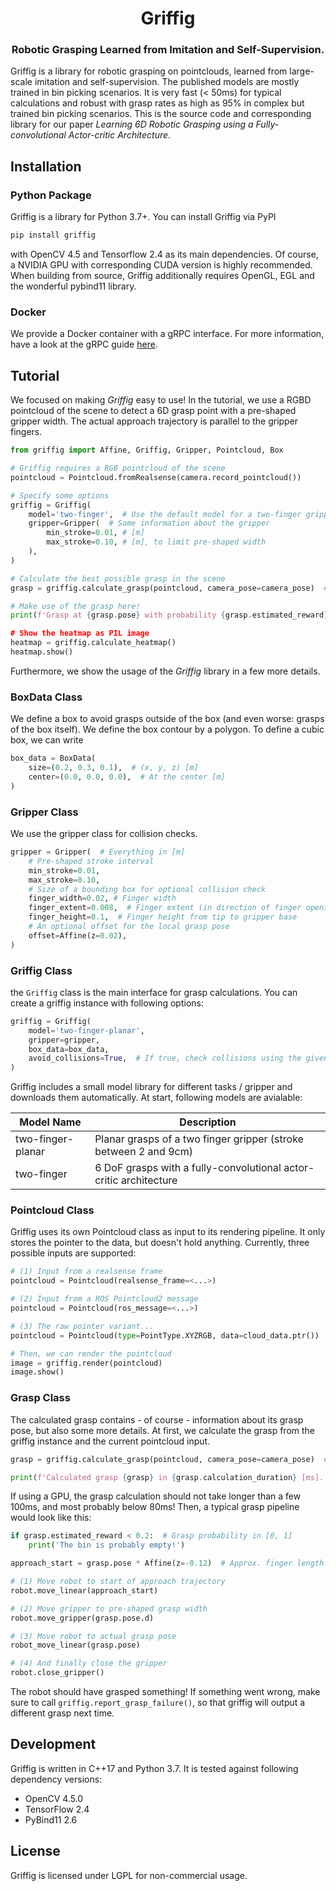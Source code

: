 <div align="center">
  <h1 align="center">Griffig</h1>
  <h3 align="center">
    Robotic Grasping Learned from Imitation and Self-Supervision.
  </h3>
</div>

Griffig is a library for robotic grasping on pointclouds, learned from large-scale imitation and self-supervision. The published models are mostly trained in bin picking scenarios. It is very fast (< 50ms) for typical calculations and robust with grasp rates as high as 95% in complex but trained bin picking scenarios. This is the source code and corresponding library for our paper *Learning 6D Robotic Grasping using a Fully-convolutional Actor-critic Architecture*.


## Installation

### Python Package

Griffig is a library for Python 3.7+. You can install Griffig via PyPI
```bash
pip install griffig
```
with OpenCV 4.5 and Tensorflow 2.4 as its main dependencies. Of course, a NVIDIA GPU with corresponding CUDA version is highly recommended. When building from source, Griffig additionally requires OpenGL, EGL and the wonderful pybind11 library.


### Docker

We provide a Docker container with a gRPC interface. For more information, have a look at the gRPC guide [here](griffig/interfaces/grpc/Readme.md).


## Tutorial

We focused on making *Griffig* easy to use! In the tutorial, we use a RGBD pointcloud of the scene to detect a 6D grasp point with a pre-shaped gripper width. The actual approach trajectory is parallel to the gripper fingers.

```python
from griffig import Affine, Griffig, Gripper, Pointcloud, Box

# Griffig requires a RGB pointcloud of the scene
pointcloud = Pointcloud.fromRealsense(camera.record_pointcloud())

# Specify some options
griffig = Griffig(
    model='two-finger',  # Use the default model for a two-finger gripper
    gripper=Gripper(  # Some information about the gripper
        min_stroke=0.01, # [m]
        max_stroke=0.10, # [m], to limit pre-shaped width
    ),
)

# Calculate the best possible grasp in the scene
grasp = griffig.calculate_grasp(pointcloud, camera_pose=camera_pose)  # Get grasp in the global frame using the camera pose

# Make use of the grasp here!
print(f'Grasp at {grasp.pose} with probability {grasp.estimated_reward})

# Show the heatmap as PIL image
heatmap = griffig.calculate_heatmap()
heatmap.show()
```

Furthermore, we show the usage of the *Griffig* library in a few more details.


### BoxData Class

We define a box to avoid grasps outside of the box (and even worse: grasps of the box itself). We define the box contour by a polygon. To define a cubic box, we can write

```python
box_data = BoxData(
    size=(0.2, 0.3, 0.1),  # (x, y, z) [m]
    center=(0.0, 0.0, 0.0),  # At the center [m]
)
```

### Gripper Class

We use the gripper class for collision checks.

```python
gripper = Gripper(  # Everything in [m]
    # Pre-shaped stroke interval
    min_stroke=0.01,
    max_stroke=0.10,
    # Size of a bounding box for optional collision check
    finger_width=0.02, # Finger width
    finger_extent=0.008,  # Finger extent (in direction of finger opening/closing)
    finger_height=0.1,  # Finger height from tip to gripper base
    # An optional offset for the local grasp pose
    offset=Affine(z=0.02),
)
```

### Griffig Class

the `Griffig` class is the main interface for grasp calculations. You can create a griffig instance with following options:

```python
griffig = Griffig(
    model='two-finger-planar',
    gripper=gripper,
    box_data=box_data,
    avoid_collisions=True,  # If true, check collisions using the given pointcloud and gripper data
)
```

Griffig includes a small model library for different tasks / gripper and downloads them automatically. At start, following models are avialable:

Model Name         | Description
------------------ | ------------------------------------------------------------------
two-finger-planar  | Planar grasps of a two finger gripper (stroke between 2 and 9cm)
two-finger         | 6 DoF grasps with a fully-convolutional actor-critic architecture


### Pointcloud Class

Griffig uses its own Pointcloud class as input to its rendering pipeline. It only stores the pointer to the data, but doesn't hold anything. Currently, three possible inputs are supported:

```python
# (1) Input from a realsense frame
pointcloud = Pointcloud(realsense_frame=<...>)

# (2) Input from a ROS Pointcloud2 message
pointcloud = Pointcloud(ros_message=<...>)

# (3) The raw pointer variant...
pointcloud = Pointcloud(type=PointType.XYZRGB, data=cloud_data.ptr())

# Then, we can render the pointcloud
image = griffig.render(pointcloud)
image.show()
```

### Grasp Class

The calculated grasp contains - of course - information about its grasp pose, but also some more details. At first, we calculate the grasp from the griffig instance and the current pointcloud input.

```python
grasp = griffig.calculate_grasp(pointcloud, camera_pose=camera_pose)  # Get grasp in the global frame using the camera pose

print(f'Calculated grasp {grasp} in {grasp.calculation_duration} [ms].')  # Calculation duration in [ms]
```

If using a GPU, the grasp calculation should not take longer than a few 100ms, and most probably below 80ms! Then, a typical grasp pipeline would look like this:

```python
if grasp.estimated_reward < 0.2:  # Grasp probability in [0, 1]
    print('The bin is probably empty!')

approach_start = grasp.pose * Affine(z=-0.12)  # Approx. finger length [m]

# (1) Move robot to start of approach trajectory
robot.move_linear(approach_start)

# (2) Move gripper to pre-shaped grasp width
robot.move_gripper(grasp.pose.d)

# (3) Move robot to actual grasp pose
robot_move_linear(grasp.pose)

# (4) And finally close the gripper
robot.close_gripper()
```

The robot should have grasped something! If something went wrong, make sure to call `griffig.report_grasp_failure()`, so that griffig will output a different grasp next time.


## Development

Griffig is written in C++17 and Python 3.7. It is tested against following dependency versions:

- OpenCV 4.5.0
- TensorFlow 2.4
- PyBind11 2.6


## License

Griffig is licensed under LGPL for non-commercial usage.
